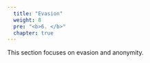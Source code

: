 ```yaml
---
  title: "Evasion"
  weight: 8
  pre: "<b>6. </b>"
  chapter: true
---
```

This section focuses on evasion and anonymity.
